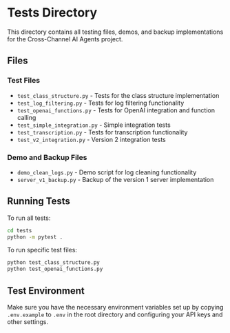 # Tests Directory

This directory contains all testing files, demos, and backup implementations for the Cross-Channel AI Agents project.

## Files

### Test Files
- `test_class_structure.py` - Tests for the class structure implementation
- `test_log_filtering.py` - Tests for log filtering functionality
- `test_openai_functions.py` - Tests for OpenAI integration and function calling
- `test_simple_integration.py` - Simple integration tests
- `test_transcription.py` - Tests for transcription functionality
- `test_v2_integration.py` - Version 2 integration tests

### Demo and Backup Files
- `demo_clean_logs.py` - Demo script for log cleaning functionality
- `server_v1_backup.py` - Backup of the version 1 server implementation

## Running Tests

To run all tests:
```bash
cd tests
python -m pytest .
```

To run specific test files:
```bash
python test_class_structure.py
python test_openai_functions.py
```

## Test Environment

Make sure you have the necessary environment variables set up by copying `.env.example` to `.env` in the root directory and configuring your API keys and other settings.
